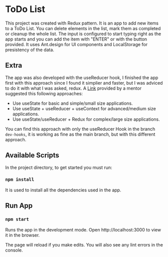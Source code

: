 #  ToDo List

This project was created with Redux pattern. It is an app to add new items to a ToDo List. You can delete elements in the list, mark them as completed or cleanup the whole list. The input is configured to start typing right as the app starts and you can add the item with "ENTER" or with the button provided. 
It uses Ant.design for UI components and LocalStorage for presistency of the data. 

## Extra

The app was also developed with the useReducer hook, I finished the app first with this approach since I found it simplier and faster, but I was adviced to do it with what I was asked, redux.
A [Link](https://www.robinwieruch.de/redux-vs-usereducer) provided by a mentor suggested this following approaches:
- Use useState for basic and simple/small size applications.
- Use useState + useReducer + useContext for advanced/medium size applications.
- Use useState/useReducer + Redux for complex/large size applications.

You can find this approach with only the useReducer Hook in the branch `dev-hooks`, it is working as fine as the main branch, but with this different approach.

## Available Scripts

In the project directory, to get started you must run:

### `npm install`

It is used to install all the dependencies used in the app.

## Run App

### `npm start`

Runs the app in the development mode.
Open http://localhost:3000 to view it in the browser.

The page will reload if you make edits.
You will also see any lint errors in the console.
